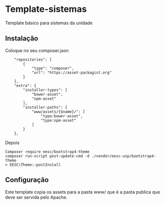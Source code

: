 # Template-sistemas
Template básico para sistemas da unidade

## Instalação

Coloque no seu composer.json 
```
    "repositories": [
        {
            "type": "composer",
            "url": "https://asset-packagist.org"
        }
    ],
    "extra": {
        "installer-types": [
            "bower-asset",
            "npm-asset"
        ],
        "installer-paths": {
            "www/assets/{$name}/": [
                "type:bower-asset",
                "type:npm-asset"
            ]
        }
    },
```
Depois 

```
Composer require eesc/bootstrap4-theme
composer run-script post-update-cmd -d ./vendor/eesc-usp/bootstrap4-theme
> EESC\Theme::postInstall
```


## Configuração

Este template copia os assets para a pasta www/ que é a pasta publica que deve ser servida pelo Apache.
